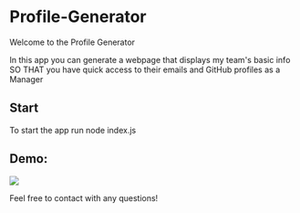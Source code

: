 # Profile-Generator

Welcome to the Profile Generator

In this app you can generate a webpage that displays my team's basic info
SO THAT you have quick access to their emails and GitHub profiles as a Manager

## Start

To start the app run node index.js

## Demo:

![](sample.gif)

Feel free to contact with any questions!